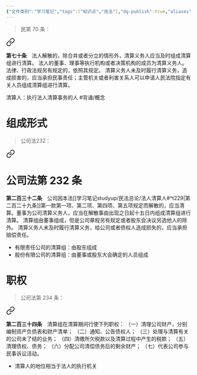 ```yaml
---
{"文件类别":"学习笔记","tags":["知识点","民法"],"dg-publish":true,"aliases":["清算组"],"permalink":"/学习笔记studyup/民法总论/法人清算人/","dgPassFrontmatter":true,"created":"2024-10-27T14:55:21.574+08:00","updated":"2024-10-27T15:30:12.154+08:00"}
---
```


>民第 70 条：
<div class="transclusion internal-embed is-loaded"><a class="markdown-embed-link" href="////#t70" aria-label="Open link"><svg xmlns="http://www.w3.org/2000/svg" width="24" height="24" viewBox="0 0 24 24" fill="none" stroke="currentColor" stroke-width="2" stroke-linecap="round" stroke-linejoin="round" class="svg-icon lucide-link"><path d="M10 13a5 5 0 0 0 7.54.54l3-3a5 5 0 0 0-7.07-7.07l-1.72 1.71"></path><path d="M14 11a5 5 0 0 0-7.54-.54l-3 3a5 5 0 0 0 7.07 7.07l1.71-1.71"></path></svg></a><div class="markdown-embed">



**第七十条**　法人解散的，除合并或者分立的情形外，清算义务人应当及时组成清算组进行清算。
法人的董事、理事等执行机构或者决策机构的成员为清算义务人。法律、行政法规另有规定的，依照其规定。
清算义务人未及时履行清算义务，造成损害的，应当承担民事责任；主管机关或者利害关系人可以申请人民法院指定有关人员组成清算组进行清算。 

</div></div>


清算人：执行法人清算事务的人 #背诵/概念 
# 组成形式
> 公司法232： 
<div class="transclusion internal-embed is-loaded"><a class="markdown-embed-link" href="////#t232" aria-label="Open link"><svg xmlns="http://www.w3.org/2000/svg" width="24" height="24" viewBox="0 0 24 24" fill="none" stroke="currentColor" stroke-width="2" stroke-linecap="round" stroke-linejoin="round" class="svg-icon lucide-link"><path d="M10 13a5 5 0 0 0 7.54.54l3-3a5 5 0 0 0-7.07-7.07l-1.72 1.71"></path><path d="M14 11a5 5 0 0 0-7.54-.54l-3 3a5 5 0 0 0 7.07 7.07l1.71-1.71"></path></svg></a><div class="markdown-embed">

<div class="markdown-embed-title">

# 公司法第 232 条

</div>


**第二百三十二条**　公司因本法[[学习笔记studyup/民法总论/法人清算人#^t229\|第二百二十九条]]第一款第一项、第二项、第四项、第五项规定而解散的，应当清算。董事为公司清算义务人，应当在解散事由出现之日起十五日内组成清算组进行清算。
清算组由董事组成，但是公司章程另有规定或者股东会决议另选他人的除外。
清算义务人未及时履行清算义务，给公司或者债权人造成损失的，应当承担赔偿责任。 

</div></div>

- 有限责任公司的清算组：由股东组成
- 股份有限公司的清算组：由董事或股东大会确定的人员组成
# 职权
>公司法第 234 条：
<div class="transclusion internal-embed is-loaded"><a class="markdown-embed-link" href="////#t234" aria-label="Open link"><svg xmlns="http://www.w3.org/2000/svg" width="24" height="24" viewBox="0 0 24 24" fill="none" stroke="currentColor" stroke-width="2" stroke-linecap="round" stroke-linejoin="round" class="svg-icon lucide-link"><path d="M10 13a5 5 0 0 0 7.54.54l3-3a5 5 0 0 0-7.07-7.07l-1.72 1.71"></path><path d="M14 11a5 5 0 0 0-7.54-.54l-3 3a5 5 0 0 0 7.07 7.07l1.71-1.71"></path></svg></a><div class="markdown-embed">



**第二百三十四条**　清算组在清算期间行使下列职权：
（一）清理公司财产，分别编制资产负债表和财产清单；
（二）通知、公告债权人；
（三）处理与清算有关的公司未了结的业务；
（四）清缴所欠税款以及清算过程中产生的税款；
（五）清理债权、债务；
（六）分配公司清偿债务后的剩余财产；
（七）代表公司参与民事诉讼活动。 

</div></div>



- 清算人的地位相当于法人的执行机关